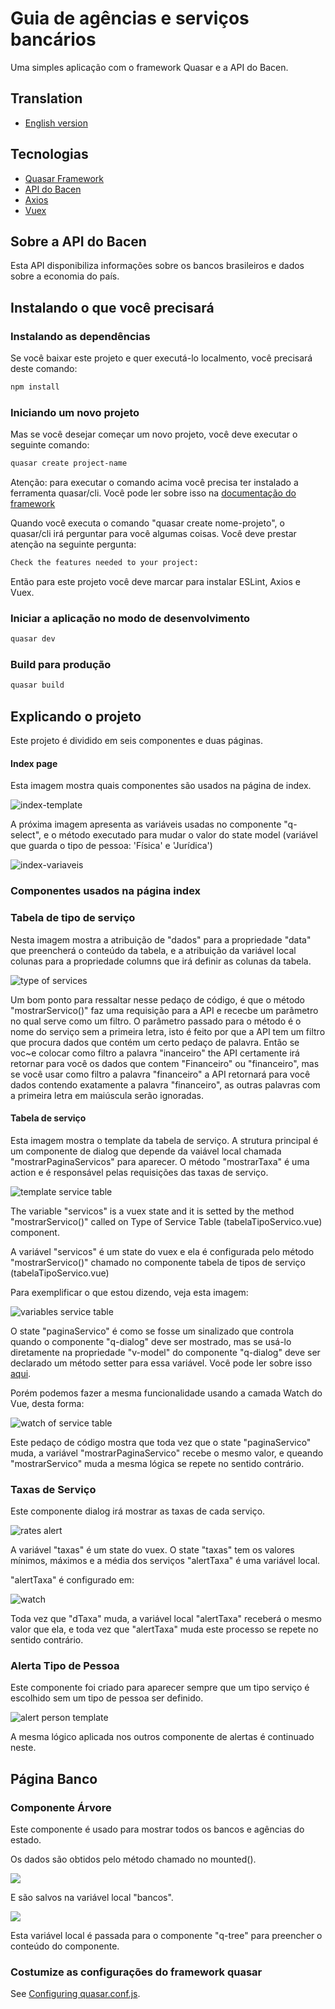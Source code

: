 # Guia de agências e serviços bancários

Uma simples aplicação com o framework Quasar e a API do Bacen.

## Translation
- [English version](TRANSLATION.md)

## Tecnologias
- [Quasar Framework](https://quasar.dev)
- [API do Bacen](https://dadosabertos.bcb.gov.br/dataset?res_format=API)
- [Axios](https://github.com/axios/axios)
- [Vuex](https://vuex.vuejs.org/)

## Sobre a API do Bacen
Esta API disponibiliza informações sobre os bancos brasileiros e dados sobre a economia do país.

## Instalando o que você precisará

### Instalando as dependências

Se você baixar este projeto e quer executá-lo localmento, você precisará deste comando:

```bash
npm install
```

### Iniciando um novo projeto

Mas se você desejar começar um novo projeto, você deve executar o seguinte comando:

```bash
quasar create project-name
```

Atenção: para executar o comando acima você precisa ter instalado a ferramenta quasar/cli. Você pode ler sobre isso na [documentação do framework](https://quasar.dev/quasar-cli/installation)

Quando você executa o comando "quasar create nome-projeto", o quasar/cli irá perguntar para você algumas coisas. Você deve prestar atenção na seguinte pergunta:

```bash
Check the features needed to your project:
```

Então para este projeto você deve marcar para instalar ESLint, Axios e Vuex.

### Iniciar a aplicação no modo de desenvolvimento
```bash
quasar dev
```

### Build para produção
```bash
quasar build
```

## Explicando o projeto

Este projeto é dividido em seis componentes e duas páginas.

#### Index page

Esta imagem mostra quais componentes são usados na página de index.

![index-template](imgs/template-index.JPG)

A próxima imagem apresenta as variáveis usadas no componente "q-select", e o método executado para mudar o valor do state model (variável que guarda o tipo de pessoa: 'Física' e 'Jurídica')

![index-variaveis](imgs/variaveis-index.JPG)

### Componentes usados na página index

### Tabela de tipo de serviço

Nesta imagem mostra a atribuição de "dados" para a propriedade "data" que preencherá o conteúdo da tabela, e a atribuição da variável local colunas para a propriedade columns que irá definir as colunas da tabela.

![type of services](imgs/template-tabelaTipoServico.PNG)

Um bom ponto para ressaltar nesse pedaço de código, é que o método "mostrarServico()" faz uma requisição para a API e rececbe um parâmetro no qual serve como um filtro. O parâmetro passado para o método é o nome do serviço sem a primeira letra, isto é feito por que a API tem um filtro que procura dados que contém um certo pedaço de palavra. Então se voc~e colocar como filtro a palavra "inanceiro" the API certamente irá retornar para você os dados que contem "Financeiro" ou "financeiro", mas se você usar como filtro a palavra "financeiro" a API retornará para você dados contendo exatamente a palavra "financeiro", as outras palavras com a primeira letra em maiúscula serão ignoradas.

#### Tabela de serviço

Esta imagem mostra o template da tabela de serviço. A strutura principal é um componente de dialog que depende da vaiável local chamada "mostrarPaginaServicos" para aparecer. O método "mostrarTaxa" é uma action e é responsável pelas requisições das taxas de serviço.

![template service table](imgs/template-tabelaServicos.JPG)

The variable "servicos" is a vuex state and it is setted by the method "mostrarServico()" called on Type of Service Table (tabelaTipoServico.vue) component.

A variável "servicos" é um state do vuex e ela é configurada pelo método "mostrarServico()" chamado no componente tabela de tipos de serviço (tabelaTipoServico.vue)

Para exemplificar o que estou dizendo, veja esta imagem:

![variables service table](imgs/variaveis-tabelaServicos.JPG)

O state "paginaServico" é como se fosse um sinalizado que controla quando o componente "q-dialog" deve ser mostrado, mas se usá-lo diretamente na propriedade "v-model" do componente "q-dialog" deve ser declarado um método setter para essa variável. Você pode ler sobre isso [aqui](https://br.vuejs.org/v2/guide/computed.html#Atribuicao-em-Dados-Computados).

Porém podemos fazer a mesma funcionalidade usando a camada Watch do Vue, desta forma:

![watch of service table](imgs/watch-tabelaServicos.JPG)

Este pedaço de código mostra que toda vez que o state "paginaServico" muda, a variável "mostrarPaginaServico" recebe o mesmo valor, e queando "mostrarServico" muda a mesma lógica se repete no sentido contrário.

### Taxas de Serviço

Este componente dialog irá mostrar as taxas de cada serviço.

![rates alert](imgs/template-alertaTaxa.JPG)


A variável "taxas" é um state do vuex.
O state "taxas" tem os valores mínimos, máximos e a média dos serviços
"alertTaxa" é uma variável local.

"alertTaxa" é configurado em:

![watch](imgs/watch-alertaTaxa.JPG)

Toda vez que "dTaxa" muda, a variável local "alertTaxa" receberá o mesmo valor que ela, e toda vez que "alertTaxa" muda este processo se repete no sentido contrário.

### Alerta Tipo de Pessoa

Este componente foi criado para aparecer sempre que um tipo serviço é escolhido sem um tipo de pessoa ser definido.

![alert person template](imgs/template-alertaPessoa.JPG)

A mesma lógico aplicada nos outros componente de alertas é continuado neste.

## Página Banco
### Componente Árvore

Este componente é usado para mostrar todos os bancos e agências do estado.

Os dados são obtidos pelo método chamado no mounted().

![](imgs/mounted-Arvore.JPG)

E são salvos na variável local "bancos".

![](imgs/variaveis-Arvore.JPG)

Esta variável local é passada para o componente "q-tree" para preencher o conteúdo do componente.

### Costumize as configurações do framework quasar

See [Configuring quasar.conf.js](https://quasar.dev/quasar-cli/quasar-conf-js).

